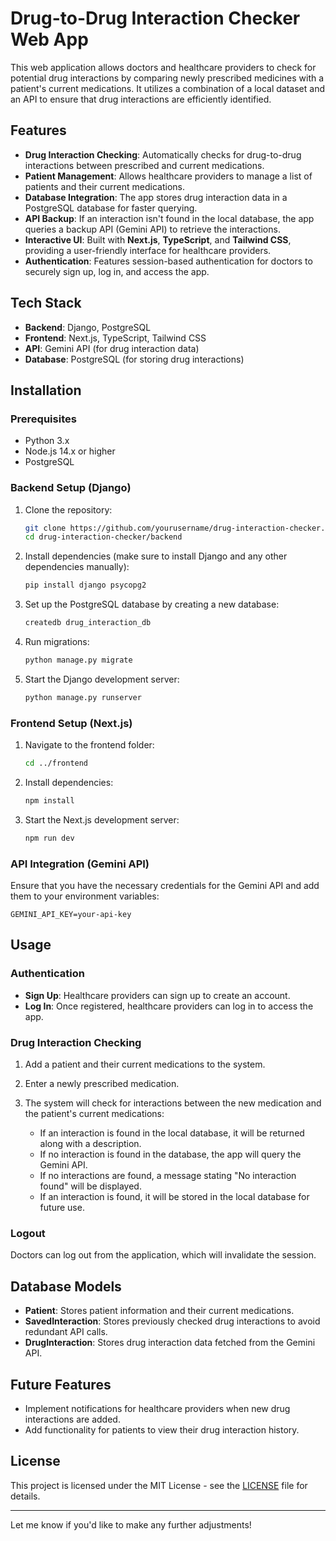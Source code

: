# Drug-to-Drug Interaction Checker Web App

This web application allows doctors and healthcare providers to check for potential drug interactions by comparing newly prescribed medicines with a patient's current medications. It utilizes a combination of a local dataset and an API to ensure that drug interactions are efficiently identified.

## Features

* **Drug Interaction Checking**: Automatically checks for drug-to-drug interactions between prescribed and current medications.
* **Patient Management**: Allows healthcare providers to manage a list of patients and their current medications.
* **Database Integration**: The app stores drug interaction data in a PostgreSQL database for faster querying.
* **API Backup**: If an interaction isn't found in the local database, the app queries a backup API (Gemini API) to retrieve the interactions.
* **Interactive UI**: Built with **Next.js**, **TypeScript**, and **Tailwind CSS**, providing a user-friendly interface for healthcare providers.
* **Authentication**: Features session-based authentication for doctors to securely sign up, log in, and access the app.

## Tech Stack

* **Backend**: Django, PostgreSQL
* **Frontend**: Next.js, TypeScript, Tailwind CSS
* **API**: Gemini API (for drug interaction data)
* **Database**: PostgreSQL (for storing drug interactions)

## Installation

### Prerequisites

* Python 3.x
* Node.js 14.x or higher
* PostgreSQL

### Backend Setup (Django)

1. Clone the repository:

   ```bash
   git clone https://github.com/yourusername/drug-interaction-checker.git
   cd drug-interaction-checker/backend
   ```

2. Install dependencies (make sure to install Django and any other dependencies manually):

   ```bash
   pip install django psycopg2
   ```

3. Set up the PostgreSQL database by creating a new database:

   ```bash
   createdb drug_interaction_db
   ```

4. Run migrations:

   ```bash
   python manage.py migrate
   ```

5. Start the Django development server:

   ```bash
   python manage.py runserver
   ```

### Frontend Setup (Next.js)

1. Navigate to the frontend folder:

   ```bash
   cd ../frontend
   ```

2. Install dependencies:

   ```bash
   npm install
   ```

3. Start the Next.js development server:

   ```bash
   npm run dev
   ```

### API Integration (Gemini API)

Ensure that you have the necessary credentials for the Gemini API and add them to your environment variables:

```env
GEMINI_API_KEY=your-api-key
```

## Usage

### Authentication

* **Sign Up**: Healthcare providers can sign up to create an account.
* **Log In**: Once registered, healthcare providers can log in to access the app.

### Drug Interaction Checking

1. Add a patient and their current medications to the system.
2. Enter a newly prescribed medication.
3. The system will check for interactions between the new medication and the patient's current medications:

   * If an interaction is found in the local database, it will be returned along with a description.
   * If no interaction is found in the database, the app will query the Gemini API.
   * If no interactions are found, a message stating "No interaction found" will be displayed.
   * If an interaction is found, it will be stored in the local database for future use.

### Logout

Doctors can log out from the application, which will invalidate the session.

## Database Models

* **Patient**: Stores patient information and their current medications.
* **SavedInteraction**: Stores previously checked drug interactions to avoid redundant API calls.
* **DrugInteraction**: Stores drug interaction data fetched from the Gemini API.

## Future Features

* Implement notifications for healthcare providers when new drug interactions are added.
* Add functionality for patients to view their drug interaction history.

## License

This project is licensed under the MIT License - see the [LICENSE](LICENSE) file for details.

---

Let me know if you'd like to make any further adjustments!
